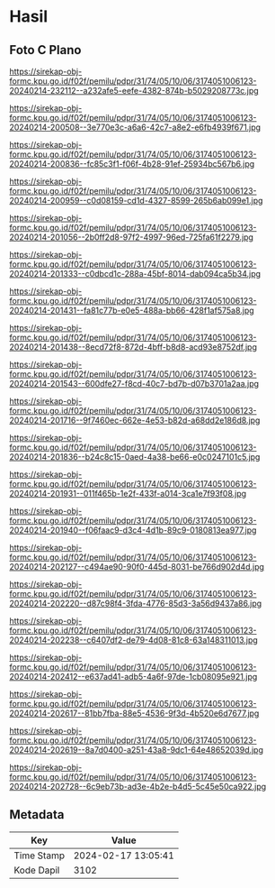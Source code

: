 # Hasil

## Foto C Plano

https://sirekap-obj-formc.kpu.go.id/f02f/pemilu/pdpr/31/74/05/10/06/3174051006123-20240214-232112--a232afe5-eefe-4382-874b-b5029208773c.jpg

https://sirekap-obj-formc.kpu.go.id/f02f/pemilu/pdpr/31/74/05/10/06/3174051006123-20240214-200508--3e770e3c-a6a6-42c7-a8e2-e6fb4939f671.jpg

https://sirekap-obj-formc.kpu.go.id/f02f/pemilu/pdpr/31/74/05/10/06/3174051006123-20240214-200836--fc85c3f1-f06f-4b28-91ef-25934bc567b6.jpg

https://sirekap-obj-formc.kpu.go.id/f02f/pemilu/pdpr/31/74/05/10/06/3174051006123-20240214-200959--c0d08159-cd1d-4327-8599-265b6ab099e1.jpg

https://sirekap-obj-formc.kpu.go.id/f02f/pemilu/pdpr/31/74/05/10/06/3174051006123-20240214-201056--2b0ff2d8-97f2-4997-96ed-725fa61f2279.jpg

https://sirekap-obj-formc.kpu.go.id/f02f/pemilu/pdpr/31/74/05/10/06/3174051006123-20240214-201333--c0dbcd1c-288a-45bf-8014-dab094ca5b34.jpg

https://sirekap-obj-formc.kpu.go.id/f02f/pemilu/pdpr/31/74/05/10/06/3174051006123-20240214-201431--fa81c77b-e0e5-488a-bb66-428f1af575a8.jpg

https://sirekap-obj-formc.kpu.go.id/f02f/pemilu/pdpr/31/74/05/10/06/3174051006123-20240214-201438--8ecd72f8-872d-4bff-b8d8-acd93e8752df.jpg

https://sirekap-obj-formc.kpu.go.id/f02f/pemilu/pdpr/31/74/05/10/06/3174051006123-20240214-201543--600dfe27-f8cd-40c7-bd7b-d07b3701a2aa.jpg

https://sirekap-obj-formc.kpu.go.id/f02f/pemilu/pdpr/31/74/05/10/06/3174051006123-20240214-201716--9f7460ec-662e-4e53-b82d-a68dd2e186d8.jpg

https://sirekap-obj-formc.kpu.go.id/f02f/pemilu/pdpr/31/74/05/10/06/3174051006123-20240214-201836--b24c8c15-0aed-4a38-be66-e0c0247101c5.jpg

https://sirekap-obj-formc.kpu.go.id/f02f/pemilu/pdpr/31/74/05/10/06/3174051006123-20240214-201931--011f465b-1e2f-433f-a014-3ca1e7f93f08.jpg

https://sirekap-obj-formc.kpu.go.id/f02f/pemilu/pdpr/31/74/05/10/06/3174051006123-20240214-201940--f06faac9-d3c4-4d1b-89c9-0180813ea977.jpg

https://sirekap-obj-formc.kpu.go.id/f02f/pemilu/pdpr/31/74/05/10/06/3174051006123-20240214-202127--c494ae90-90f0-445d-8031-be766d902d4d.jpg

https://sirekap-obj-formc.kpu.go.id/f02f/pemilu/pdpr/31/74/05/10/06/3174051006123-20240214-202220--d87c98f4-3fda-4776-85d3-3a56d9437a86.jpg

https://sirekap-obj-formc.kpu.go.id/f02f/pemilu/pdpr/31/74/05/10/06/3174051006123-20240214-202238--c6407df2-de79-4d08-81c8-63a148311013.jpg

https://sirekap-obj-formc.kpu.go.id/f02f/pemilu/pdpr/31/74/05/10/06/3174051006123-20240214-202412--e637ad41-adb5-4a6f-97de-1cb08095e921.jpg

https://sirekap-obj-formc.kpu.go.id/f02f/pemilu/pdpr/31/74/05/10/06/3174051006123-20240214-202617--81bb7fba-88e5-4536-9f3d-4b520e6d7677.jpg

https://sirekap-obj-formc.kpu.go.id/f02f/pemilu/pdpr/31/74/05/10/06/3174051006123-20240214-202619--8a7d0400-a251-43a8-9dc1-64e48652039d.jpg

https://sirekap-obj-formc.kpu.go.id/f02f/pemilu/pdpr/31/74/05/10/06/3174051006123-20240214-202728--6c9eb73b-ad3e-4b2e-b4d5-5c45e50ca922.jpg


## Metadata

| Key        | Value               |
| ---------- | ------------------- |
| Time Stamp | 2024-02-17 13:05:41 |
| Kode Dapil | 3102                |



